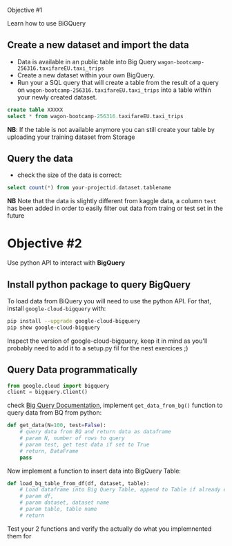  Objective #1

Learn how to use BiGQuery

## Create a new dataset and import the data

- Data is available in an public table into Big Query `wagon-bootcamp-256316.taxifareEU.taxi_trips`
- Create a new dataset within your own BigQuery.
- Run your a SQL query that will create a table from the result of a query on `wagon-bootcamp-256316.taxifareEU.taxi_trips` into a table within your newly created dataset.
```sql
create table XXXXX 
select * from wagon-bootcamp-256316.taxifareEU.taxi_trips 
```
**NB**: If the table is not available anymore you can still create your table by uploading your training dataset from Storage 

## Query the data

- check the size of the data is correct:
```sql
select count(*) from your-projectid.dataset.tablename 
```
**NB** Note that the data is slightly different from kaggle data, a column `test` has been added in order to easily filter out data from traing or test set in the future

# Objective #2

Use python API to interact with **BigQuery**

## Install python package to query BigQuery

To load data from BiQuery you will need to use the python API.
For that, install `google-cloud-bigquery` with:

```bash
pip install --upgrade google-cloud-bigquery
pip show google-cloud-bigquery 
``` 
Inspect the version of google-cloud-bigquery, keep it in mind as you'll probably need to add it to a setup.py fil for the nest exercices ;) 
## Query Data programmatically

```python
from google.cloud import bigquery
client = bigquery.Client()
```
check [Big Query Documentation](https://googleapis.dev/python/bigquery/latest/index.html),
implement `get_data_from_bg()` function to query data from BQ from python:

```python
def get_data(N=100, test=False):
    # query data from BQ and return data as dataframe
    # param N, number of rows to query
    # param test, get test data if set to True
    # return, DataFrame
    pass
```
Now implement a function to insert data into BigQuery Table:
```python
def load_bq_table_from_df(df, dataset, table):
    # Load dataframe into Big Query Table, append to Table if already exists and Create Table it not
    # param df,
    # param dataset, dataset name
    # param table, table name
    # return
```
Test your 2 functions and verify the actually do what you implemnented them for
